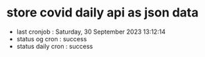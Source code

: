 # store covid daily api as json data

- last cronjob : Saturday, 30 September 2023 13:12:14
- status og cron : success
- status daily cron : success
      
      